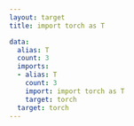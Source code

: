 ```yaml
---
layout: target
title: import torch as T

data:
  alias: T
  count: 3
  imports:
  - alias: T
    count: 3
    import: import torch as T
    target: torch
  target: torch
---
```

